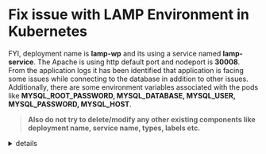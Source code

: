 # Fix issue with LAMP Environment in Kubernetes

FYI, deployment name is **lamp-wp** and its using a service named **lamp-service**. The Apache is using http default port and nodeport is **30008**. From the application logs it has been identified that application is facing some issues while connecting to the database in addition to other issues. Additionally, there are some environment variables associated with the pods like **MYSQL_ROOT_PASSWORD, MYSQL_DATABASE,  MYSQL_USER, MYSQL_PASSWORD, MYSQL_HOST**.


> **Also do not try to delete/modify any other existing components like deployment name, service name, types, labels etc.**

<details>
<summary>details</summary>

  #### kubectl get all
    NAME                           READY   STATUS    RESTARTS   AGE
    pod/lamp-wp-56c7c454fc-xl6sl   2/2     Running   0          27s

    NAME                    TYPE        CLUSTER-IP      EXTERNAL-IP   PORT(S)          AGE
    service/kubernetes      ClusterIP   10.96.0.1       <none>        443/TCP          3m11s
    service/lamp-service    NodePort    10.96.64.204    <none>        8080:30008/TCP   27s
    service/mysql-service   ClusterIP   10.96.174.224   <none>        3306/TCP         27s

    NAME                      READY   UP-TO-DATE   AVAILABLE   AGE
    deployment.apps/lamp-wp   1/1     1            1           27s

    NAME                                 DESIRED   CURRENT   READY   AGE
    replicaset.apps/lamp-wp-56c7c454fc   1         1         1       27s

  #### kubectl get svc lamp-service -oyaml | grep -i  port
    ports:
    - nodePort: 30008
      port: 8080
      targetPort: 8080
    type: NodePort

  #### kubectl get deployments.apps lamp-wp -oyaml  | grep -i -A2 port
    ports:
      - containerPort: 80
        name: httpd
        protocol: TCP

  #### kubectl edit svc lamp-service
  - change the targetPort port
    ports:
    - nodePort: 30008
      port: 8080
      protocol: TCP
      targetPort: 8080
    ---
    ports:
    - nodePort: 30008
      port: 8080
      protocol: TCP
      targetPort: 80
    =====
    service/lamp-service edited

  #### kubectl port-forward service/lamp-service 8080:8080 &
    [1] 3405
    Forwarding from [::1]:8080 -> 80

  #### curl localhost:8080
    Handling connection for 8080

  #### kubectl logs lamp-wp-56c7c454fc-xl6sl -c httpd-php-container
    [Fri Oct 10 03:53:26.150282 2025] [proxy_fcgi:error] [pid 126:tid 140407422335664] [client 127.0.0.1:51424] AH01071: Got error 'PHP message: PHP Parse error:  syntax error, unexpected 'MYSQL_PASSWORD' (T_STRING), expecting ']' in /app/index.php on line 4\n'
    127.0.0.1 - - [10/Oct/2025:03:53:26 +0000] "GET / HTTP/1.1" 500 - "-" "curl/7.76.1"
    [httpd:access] localhost:80 127.0.0.1 - - [10/Oct/2025:03:53:26 +0000] "GET / HTTP/1.1" 500 bytesIn:78 bytesOut:183 reqTime:0

  #### kubectl exec lamp-wp-56c7c454fc-xl6sl -c httpd-php-container -- cat app/index.php
    <?php
    $dbname = $_ENV['MYSQL_DATABASE'];
    $dbuser = $_ENV['MYSQL_USER'];
    $dbpass = $_ENV[''MYSQL_PASSWORD""];
    $dbhost = $_ENV['MYSQL-HOST'];


    $connect = mysqli_connect($dbhost, $dbuser, $dbpass) or die("Unable to Connect to '$dbhost'");

    $test_query = "SHOW TABLES FROM $dbname";
    $result = mysqli_query($test_query);

    if ($result->connect_error) {
      die("Connection failed: " . $conn->connect_error);
    }
      echo "Connected successfully";

  #### kubectl exec -it lamp-wp-56c7c454fc-xl6sl -c httpd-php-container -- env | grep -i MYSQL
    MYSQL_USER=kodekloud_gem
    MYSQL_PASSWORD=Rc5C9EyvbU
    MYSQL_HOST=mysql-service
    MYSQL_ROOT_PASSWORD=R00t
    MYSQL_DATABASE=kodekloud_db2
    MYSQL_SERVICE_SERVICE_PORT=3306
    MYSQL_SERVICE_PORT_3306_TCP_PROTO=tcp
    MYSQL_SERVICE_PORT_3306_TCP_ADDR=10.96.174.224
    MYSQL_SERVICE_PORT_3306_TCP_PORT=3306
    MYSQL_SERVICE_PORT_3306_TCP=tcp://10.96.174.224:3306
    MYSQL_SERVICE_SERVICE_HOST=10.96.174.224
    MYSQL_SERVICE_PORT=tcp://10.96.174.224:3306

  #### kubectl exec -it lamp-wp-56c7c454fc-xl6sl -c httpd-php-container -- sh
  ```sh
  cd app

  vi index.php

  $dbpass = $_ENV[''MYSQL_PASSWORD""];
  $dbhost = $_ENV['MYSQL-HOST'];
  ---
  $dbpass = $_ENV['MYSQL_PASSWORD'];  
  $dbhost = $_ENV['MYSQL_HOST'];

  ```

  #### curl localhost:8080
    Handling connection for 8080
    Connected successfully
</details>